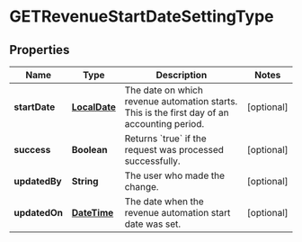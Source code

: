 
# GETRevenueStartDateSettingType

## Properties
Name | Type | Description | Notes
------------ | ------------- | ------------- | -------------
**startDate** | [**LocalDate**](LocalDate.md) | The date on which revenue automation starts. This is the first day of an accounting period.  |  [optional]
**success** | **Boolean** | Returns &#x60;true&#x60; if the request was processed successfully.  |  [optional]
**updatedBy** | **String** | The user who made the change.  |  [optional]
**updatedOn** | [**DateTime**](DateTime.md) | The date when the revenue automation start date was set.  |  [optional]



